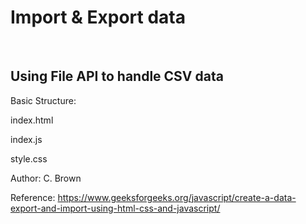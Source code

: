 # Import & Export data 

<br>

## Using File API to handle CSV data   


Basic Structure:   

index.html   

index.js   

style.css   

Author: C. Brown    



Reference: https://www.geeksforgeeks.org/javascript/create-a-data-export-and-import-using-html-css-and-javascript/




